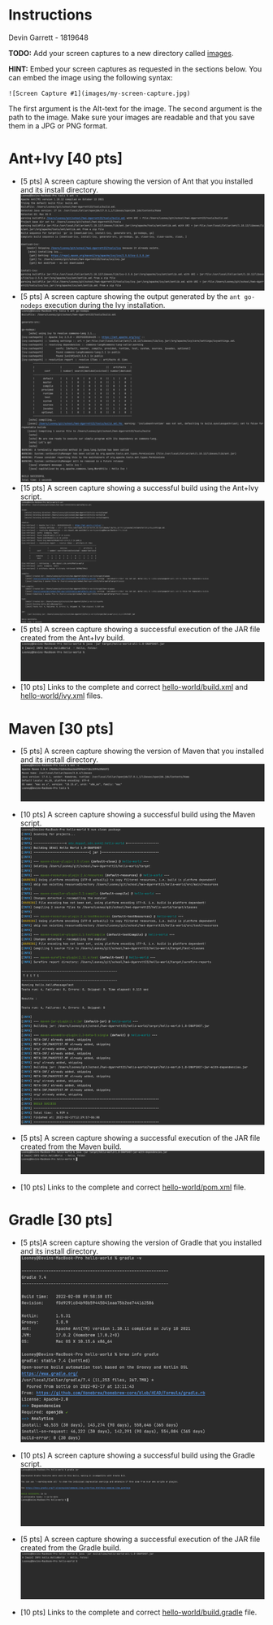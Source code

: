# Instructions

Devin Garrett - 1819648

**TODO:** Add your screen captures to a new directory called [images](images).

**HINT:** Embed your screen captures as requested in the sections below. You can embed the image using the following syntax:

```
![Screen Capture #1](images/my-screen-capture.jpg)
```

The first argument is the Alt-text for the image. The second argument is the path to the image. Make sure your images are readable and that you save them in a JPG or PNG format.

# Ant+Ivy [40 pts]

- [5 pts] A screen capture showing the version of Ant that you installed and its install directory.
  ![Ant Screen Capture #1](./images/ant/Screenshot_1.png)
- [5 pts] A screen capture showing the output generated by the `ant go-nodeps` execution during the Ivy installation.
  ![Ant Screen Capture #2](./images/ant/Screenshot_2.png)
- [15 pts] A screen capture showing a successful build using the Ant+Ivy script.
  ![Ant Screen Capture #3](./images/ant/Screenshot_3.png)
- [5 pts] A screen capture showing a successful execution of the JAR file created from the Ant+Ivy build.
  ![Ant Screen Capture #4](./images/ant/Screenshot_4.png)
- [10 pts] Links to the complete and correct [hello-world/build.xml](hello-world/build.xml) and [hello-world/ivy.xml](hello-world/ivy.xml) files.

# Maven [30 pts]

- [5 pts] A screen capture showing the version of Maven that you installed and its install directory.
  ![Maven Screen Capture #1](./images/maven/Screenshot_1.png)

- [10 pts] A screen capture showing a successful build using the Maven script.
  ![Maven Screen Capture #2](./images/maven/Screenshot_2.png)

- [5 pts] A screen capture showing a successful execution of the JAR file created from the Maven build.
  ![Maven Screen Capture #3](./images/maven/Screenshot_3.png)
- [10 pts] Links to the complete and correct [hello-world/pom.xml](hello-world/pom.xml) file.

# Gradle [30 pts]

- [5 pts]A screen capture showing the version of Gradle that you installed and its install directory.
  ![Gradle Screen Capture #1](./images/gradle/Screenshot_1.png)

- [10 pts] A screen capture showing a successful build using the Gradle script.
  ![Gradle Screen Capture #2](./images/gradle/Screenshot_2.png)

- [5 pts] A screen capture showing a successful execution of the JAR file created from the Gradle build.
  ![Gradle Screen Capture #3](./images/gradle/Screenshot_3.png)

- [10 pts] Links to the complete and correct [hello-world/build.gradle](hello-world/build.gradle) file.
